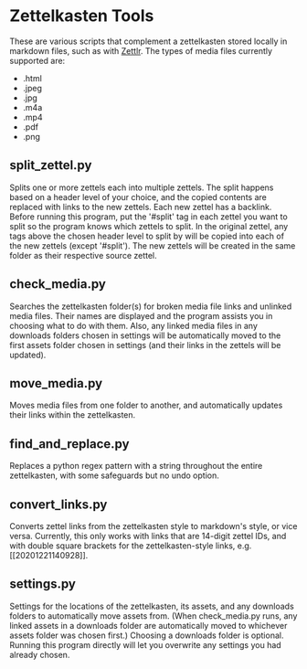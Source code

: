 # Zettelkasten Tools

These are various scripts that complement a zettelkasten stored locally in markdown files, such as with [Zettlr](https://www.zettlr.com/). 
The types of media files currently supported are:
* .html
* .jpeg
* .jpg
* .m4a
* .mp4
* .pdf
* .png

## split_zettel.py
Splits one or more zettels each into multiple zettels. The split happens based on a header level of your choice, and the copied contents are replaced with links to the new zettels. Each new zettel has a backlink. Before running this program, put the '#split' tag in each zettel you want to split so the program knows which zettels to split. In the original zettel, any tags above the chosen header level to split by will be copied into each of the new zettels (except '#split'). The new zettels will be created in the same folder as their respective source zettel.

## check_media.py
Searches the zettelkasten folder(s) for broken media file links and unlinked media files. Their names are displayed and the program assists you in choosing what to do with them. Also, any linked media files in any downloads folders chosen in settings will be automatically moved to the first assets folder chosen in settings (and their links in the zettels will be updated).

## move_media.py
Moves media files from one folder to another, and automatically updates their links within the zettelkasten.

## find_and_replace.py
Replaces a python regex pattern with a string throughout the entire zettelkasten, with some safeguards but no undo option.

## convert_links.py
Converts zettel links from the zettelkasten style to markdown's style, or vice versa. Currently, this only works with links that are 14-digit zettel IDs, and with double square brackets for the zettelkasten-style links, e.g. [[20201221140928]].

## settings.py
Settings for the locations of the zettelkasten, its assets, and any downloads folders to automatically move assets from. (When check_media.py runs, any linked assets in a downloads folder are automatically moved to whichever assets folder was chosen first.) Choosing a downloads folder is optional. Running this program directly will let you overwrite any settings you had already chosen.
